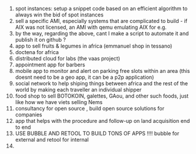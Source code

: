 1. spot instances: setup a snippet code based on an efficient algorithm to always win the bid of spot instances  
2. sell a specific AMI, especially systems that are complicated to build - if AIX was not licensed, an AMI with qemu emulating AIX for e.g.   
3. by the way, regarding the above, cant I make a script to automate it and publish it on github ?  
4. app to sell fruits & legumes in africa (emmanuel shop in tessano)
5. doctena for africa
6. distributed cloud for labs (the vaas project)
7. appointment app for barbers
8. mobile app to  monitor and alert on parking free slots within an area (this doesnt need to be a geo app, it can be a p2p application)  
9. social network to help shiping things between africa and the rest of the world by making each traveller an individual shipper
10. food shop to sell BOTOKOIN, galettes, GAou, and other such foods, just like how we have viets selling Nems 
11. consultancy for open source , build open source solutions for companies  
12. app that helps with the procedure and follow-up on land acquisition end to end
13. USE BUBBLE AND RETOOL TO BUILD TONS OF APPS !!!! bubble for external and retool for internal  
14. 
